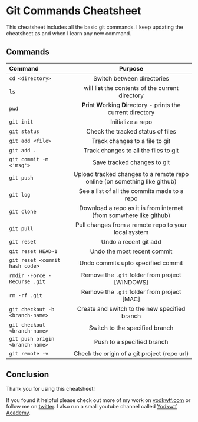 # Git Commands Cheatsheet

This cheatsheet includes all the basic git commands. I keep updating the cheatsheet as and when I learn any new command.

## Commands

| Command                         |                                  Purpose                                  |
| :------------------------------ | :-----------------------------------------------------------------------: |
| `cd <directory>`                |                        Switch between directories                         |
| `ls`                            |          will **l**i**s**t the contents of the current directory          |
| `pwd`                           |    **P**rint **W**orking **D**irectory - prints the current directory     |
| `git init`                      |                             Initialize a repo                             |
| `git status`                    |                     Check the tracked status of files                     |
| `git add <file>`                |                      Track changes to a file to git                       |
| `git add .`                     |                   Track changes to all the files to git                   |
| `git commit -m <'msg'>`         |                        Save tracked changes to git                        |
| `git push`                      | Upload tracked changes to a remote repo online (on something like github) |
| `git log`                       |               See a list of all the commits made to a repo                |
| `git clone`                     |    Download a repo as it is from internet (from somwhere like github)     |
| `git pull`                      |           Pull changes from a remote repo to your local system            |
| `git reset`                     |                           Undo a recent git add                           |
| `git reset HEAD~1`              |                        Undo the most recent commit                        |
| `git reset <commit hash code>`  |                    Undo commits upto specified commit                     |
| `rmdir -Force -Recurse .git`    |              Remove the `.git` folder from project [WINDOWS]              |
| `rm -rf .git`                   |                Remove the `.git` folder from project [MAC]                |
| `git checkout -b <branch-name>` |               Create and switch to the new specified branch               |
| `git checkout <branch-name>`    |                      Switch to the specified branch                       |
| `git push origin <branch-name>` |                        Push to a specified branch                         |
| `git remote -v`                 |               Check the origin of a git project (repo url)                |

## Conclusion

Thank you for using this cheatsheet!

If you found it helpful please check out more of my work on [yodkwtf.com](https://yodkwtf.com) or follow me on [twitter](https://twitter.com/yodkwtf).
I also run a small youtube channel called [Yodkwtf Academy](https://youtube.com/yodkwtf).
